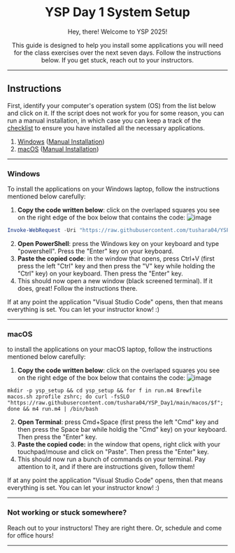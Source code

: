 <div align="center">
  <h1>YSP Day 1 System Setup</h1>
  <p>Hey, there! Welcome to YSP 2025!</p>
  <p>This guide is designed to help you install some applications you will need for the class exercises over the next seven days. Follow the instructions below. If you get stuck, reach out to your instructors.</p>
</div>

---
## Instructions
First, identify your computer's operation system (OS) from the list below and click on it. If the script does not work for you for some reason, you can run a manual installation, in which case you can keep a track of the [checklist](https://github.com/tushara04/YSP_Day1/blob/main/checklist.md) to ensure you have installed all the necessary applications.

1. [Windows](#windows) ([Manual Installation](https://github.com/tushara04/YSP_Day1/blob/main/manual_installations/windows.md))
2. [macOS](#macOS) ([Manual Installation](https://github.com/tushara04/YSP_Day1/blob/main/manual_installations/macOS.md))

---
### Windows
To install the applications on your Windows laptop, follow the instructions mentioned below carefully:
1. **Copy the code written below**: click on the overlaped squares you see on the right edge of the box below that contains the code: ![image](https://github.com/user-attachments/assets/ff4005bb-9c20-4ea5-8dde-8acf57a135d0)
```powershell
Invoke-WebRequest -Uri "https://raw.githubusercontent.com/tushara04/YSP_Day1/refs/heads/main/windows/script.bat" -OutFile "script.bat"; Start-Process "script.bat"
```
2. **Open PowerShell**: press the Windows key on your keyboard and type "powershell". Press the "Enter" key on your keyboard.
3. **Paste the copied code**: in the window that opens, press Ctrl+V (first press the left "Ctrl" key and then press the "V" key while holding the "Ctrl" key) on your keyboard. Then press the "Enter" key.
4. This should now open a new window (black screened terminal). If it does, great! Follow the instructions there.

If at any point the application "Visual Studio Code" opens, then that means everything is set. You can let your instructor know! :)

---
### macOS
to install the applications on your macOS laptop, follow the instructions mentioned below carefully:
1. **Copy the code written below**: click on the overlaped squares you see on the right edge of the box below that contains the code: ![image](https://github.com/user-attachments/assets/ff4005bb-9c20-4ea5-8dde-8acf57a135d0)
```
mkdir -p ysp_setup && cd ysp_setup && for f in run.m4 Brewfile macos.sh zprofile zshrc; do curl -fsSLO "https://raw.githubusercontent.com/tushara04/YSP_Day1/main/macos/$f"; done && m4 run.m4 | /bin/bash
```
2. **Open Terminal**: press Cmd+Space (first press the left "Cmd" key and then press the Space bar while holdig the "Cmd" key) on your keyboard. Then press the "Enter" key.
3. **Paste the copied code:** in the window that opens, right click with your touchpad/mouse and click on "Paste". Then press the "Enter" key.
4. This should now run a bunch of commands on your terminal. Pay attention to it, and if there are instructions given, follow them!

If at any point the application "Visual Studio Code" opens, then that means everything is set. You can let your instructor know! :)

---
### Not working or stuck somewhere?
Reach out to your instructors! They are right there. Or, schedule and come for office hours!

---
